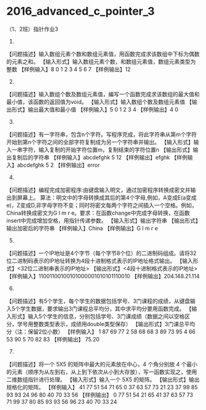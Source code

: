 # 2016_advanced_c_pointer_3
（1、2班）指针作业3

1.	
【问题描述】输入数组元素个数和数组元素值，用函数完成求该数组中下标为偶数的元素之和。
【输入形式】输入数组元素个数，和数组元素值，数组元素类型为整数
【样例输入】8 0 1 2 3 4 5 6 7
【样例输出】12

2.	
【问题描述】输入数组个数及数组元素值，编写一个函数完成求该数组的最大值和最小值，该函数的返回值为void。
【输入形式】输入数组个数及数组元素值
【输出形式】输出最大值和最小值
【样例输入】5 0 1 2 3 4
【样例输出】4 0

3.	
【问题描述】有一字符串，包含n个字符。写程序完成，将此字符串从第m个字符开始到第n个字符之间的全部字符复制成为另一个字符串并输出。
【输入形式】输入一串字符，输入复制的开始字符位置m，复制结束的字符位置n
【输出形式】输出复制后的字符串
【样例输入】abcdefghk 5 12
【样例输出】efghk
【样例输入】abcdefghk 5 2
【样例输出】error

4.	
【问题描述】编程完成加密程序:由键盘输入明文，通过加密程序转换成密文并输出到屏幕上。 算法：明文中的字母转换成其后的第4个字母,例如，A变成E(a变成e)，Z变成D,非字母字符不变；同时将密文每两个字符之间插入一个空格。例如，China转换成密文为G l m r e。要求：在函数change中完成字母转换，在函数insert中完成增加空格，用指针传递参数。
【输入形式】输出字符串
【输出形式】输出加密后的字符串
【样例输入】China
【样例输出】G l m r e

5.	
【问题描述】一个IP地址是4个字节（每个字节8个位）的二进制码组成。请将32位二进制码表示的IP地址转换为4段十进制格式表示的IP地址格式输出。
【输入形式】<32位二进制串表示的IP地址>
【输出形式】<4段十进制格式表示的IP地址>
【样例输入】11001100100101000001010101110010
【样例输出】204.148.21.114

6.	
【问题描述】有5个学生，每个学生的数据包括学号、3门课程的成绩，从键盘输入5个学生数据，要求输出3门课程总平均分，其中求平均分要用函数完成。
【输入形式】输入5个学生的信息，分别包括学号、3门课成绩（数据之间以空格区分，学号用整数类型表示，成绩用double类型保存）
【输出形式】3门课总平均分（注：保留2位小数）
【样例输入】
1 87 69 77
2 58 68 68
3 89 73 95
4 66 53 90
5 70 82 83
【样例输出】
75.20

7.	
【问题描述】将一个 5X5 的矩阵中最大的元素放在中心，4 个角分别放 4 个最小的元素（顺序为从左到右，从上到下依次从小到大存放），写一函数实现之，使用二维数组指针进行处理。
【输入形式】输入一个 5X5 的矩阵。
【输出形式】输出规格化的矩阵。
【样例输入】
41 77 51 54 71
65 0 37 63 57
73 21 23 37 99
85 93 93 24 96
80 40 70 33 56
【样例输出】
0 77 51 54 21
65 41 37 63 57
73 71 99 37 80
85 93 93 56 96
23 40 70 33 24
